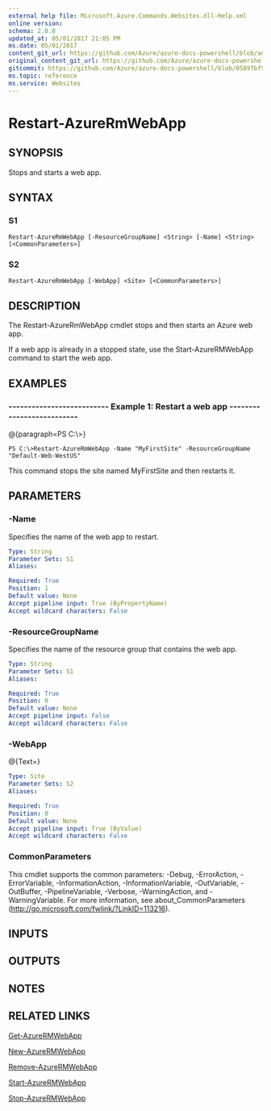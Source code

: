 ```yaml
---
external help file: Microsoft.Azure.Commands.Websites.dll-Help.xml
online version:
schema: 2.0.0
updated_at: 05/01/2017 21:05 PM
ms.date: 05/01/2017
content_git_url: https://github.com/Azure/azure-docs-powershell/blob/anne052617/azureps-cmdlets-docs/ResourceManager/AzureRM.Websites/v1.1.4/Restart-AzureRmWebApp.md
original_content_git_url: https://github.com/Azure/azure-docs-powershell/blob/anne052617/azureps-cmdlets-docs/ResourceManager/AzureRM.Websites/v1.1.4/Restart-AzureRmWebApp.md
gitcommit: https://github.com/Azure/azure-docs-powershell/blob/0589fbf53d27e39e0cf445261d29c64fb0859d62
ms.topic: reference
ms.service: Websites
---
```


# Restart-AzureRmWebApp

## SYNOPSIS
Stops and starts a web app.

## SYNTAX

### S1
```
Restart-AzureRmWebApp [-ResourceGroupName] <String> [-Name] <String> [<CommonParameters>]
```

### S2
```
Restart-AzureRmWebApp [-WebApp] <Site> [<CommonParameters>]
```

## DESCRIPTION
The Restart-AzureRmWebApp cmdlet stops and then starts an Azure web app.

If a web app is already in a stopped state, use the Start-AzureRMWebApp command to start the web app.

## EXAMPLES

### --------------------------  Example 1: Restart a web app  --------------------------
@{paragraph=PS C:\\\>}



```
PS C:\>Restart-AzureRmWebApp -Name "MyFirstSite" -ResourceGroupName "Default-Web-WestUS"
```

This command stops the site named MyFirstSite and then restarts it.

## PARAMETERS

### -Name
Specifies the name of the web app to restart.

```yaml
Type: String
Parameter Sets: S1
Aliases: 

Required: True
Position: 1
Default value: None
Accept pipeline input: True (ByPropertyName)
Accept wildcard characters: False
```

### -ResourceGroupName
Specifies the name of the resource group that contains the web app.

```yaml
Type: String
Parameter Sets: S1
Aliases: 

Required: True
Position: 0
Default value: None
Accept pipeline input: False
Accept wildcard characters: False
```

### -WebApp
@{Text=}

```yaml
Type: Site
Parameter Sets: S2
Aliases: 

Required: True
Position: 0
Default value: None
Accept pipeline input: True (ByValue)
Accept wildcard characters: False
```

### CommonParameters
This cmdlet supports the common parameters: -Debug, -ErrorAction, -ErrorVariable, -InformationAction, -InformationVariable, -OutVariable, -OutBuffer, -PipelineVariable, -Verbose, -WarningAction, and -WarningVariable. For more information, see about_CommonParameters (http://go.microsoft.com/fwlink/?LinkID=113216).

## INPUTS

## OUTPUTS

## NOTES

## RELATED LINKS

[Get-AzureRMWebApp]()

[New-AzureRMWebApp]()

[Remove-AzureRMWebApp]()

[Start-AzureRMWebApp]()

[Stop-AzureRMWebApp]()

